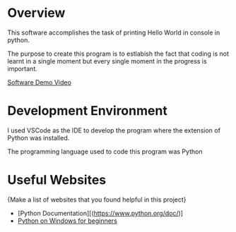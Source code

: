 # Overview



This software accomplishes the task of printing Hello World in console in python.

The purpose to create this program is to estlabish the fact that coding is not learnt in a single moment but every single moment in the progress is important.



[Software Demo Video](http://youtube.link.goes.here)

# Development Environment

I used VSCode as the IDE to develop the program where the extension of Python was installed.

The programming language used to code this program was Python

# Useful Websites

{Make a list of websites that you found helpful in this project}
* [Python Documentation][(https://www.python.org/doc/)]
* [Python on Windows for beginners]([http://url.link.goes.here](https://learn.microsoft.com/en-us/windows/python/beginners))
